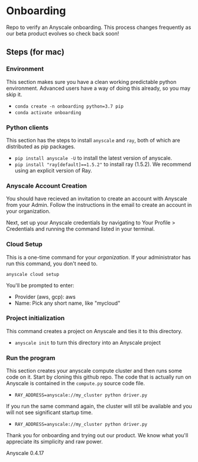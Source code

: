 # Onboarding

Repo to verify an Anyscale onboarding.  This process changes frequently as our beta product evolves so check back soon!

## Steps (for mac)

### Environment

This section makes sure you have a clean working predictable python environment.  Advanced users have a way of doing this already, so you may skip it.

* `conda create -n onboarding python=3.7 pip`
* `conda activate onboarding`

### Python clients

This section has the steps to install `anyscale` and `ray`, both of which are distributed as pip packages.

* `pip install anyscale -U` to install the latest version of anyscale.
* `pip install "ray[default]==1.5.2"` to install ray (1.5.2).  We recommend using an explicit version of Ray.

### Anyscale Account Creation

You should have recieved an invitation to create an account with Anyscale from your Admin. Follow the instructions in the email to create an account in your organization.

Next, set up your Anyscale credentials by navigating to Your Profile > Credentials and running the command listed in your terminal.

### Cloud Setup

This is a one-time command for your *organization*.  If your administrator has run this command, you don't need to.

`anyscale cloud setup`

You'll be prompted to enter:

  * Provider (aws, gcp): aws
  * Name: Pick any short name, like "mycloud"

### Project initialization

This command creates a project on Anyscale and ties it to this directory.

* `anyscale init` to turn this directory into an Anyscale project
 

### Run the program

This section creates your anyscale compute cluster and then runs some code on it. Start by cloning this github repo.  The code that is actually run on Anyscale is contained in the `compute.py` source code file.

* `RAY_ADDRESS=anyscale://my_cluster python driver.py` 

If you run the same command again, the cluster will stil be available and you will not
see significant startup time.
 
* `RAY_ADDRESS=anyscale://my_cluster python driver.py` 

Thank you for onboarding and trying out our product.  We know what you'll appreciate its simplicity and raw power.


Anyscale 0.4.17
